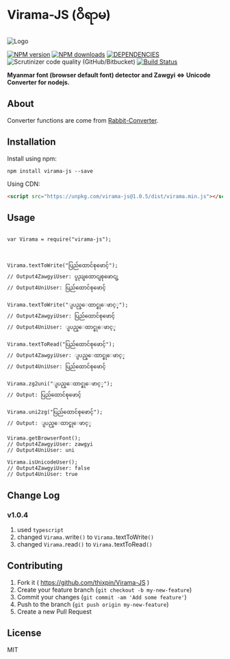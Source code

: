 # Virama-JS (ဝိရာမ)

![Logo](https://www.mmunicode.org/wp-content/uploads/2017/07/mua_small.png)


[![NPM version](https://img.shields.io/npm/v/virama-js.svg)](https://www.npmjs.com/package/virama-js)
[![NPM downloads](https://img.shields.io/npm/dt/virama-js.svg)](https://npm-stat.com/charts.html?package=virama-js)
[![DEPENDENCIES](https://david-dm.org/thixpin/virama-js/status.svg)](https://david-dm.org/thixpin/virama-js)
![Scrutinizer code quality (GitHub/Bitbucket)](https://img.shields.io/scrutinizer/quality/g/thixpin/Virama-JS.svg)
[![Build Status](https://scrutinizer-ci.com/g/thixpin/Virama-JS/badges/build.png?b=master)](https://scrutinizer-ci.com/g/thixpin/Virama-JS/build-status/master)


**Myanmar font (browser default font) detector and Zawgyi <=> Unicode Converter for nodejs.**

## About

Converter functions are come from [Rabbit-Converter](https://github.com/Rabbit-Converter/Rabbit-Node).


## Installation

Install using npm:

```node
npm install virama-js --save
```

Using CDN:

```html
<script src="https://unpkg.com/virama-js@1.0.5/dist/virama.min.js"></script>
```

## Usage

```node

var Virama = require("virama-js");



Virama.textToWrite("ပြည်ထောင်စုဖောင့်");
// Output4ZawgyiUser: ပွညျထောငျစုဖောငျ့ 
// Output4UniUser: ပြည်ထောင်စုဖောင့်

Virama.textToWrite("ျပည္ေထာင္စုေဖာင့္");
// Output4ZawgyiUser: ပြည်ထောင်စုဖောင့်
// Output4UniUser: ျပည္ေထာင္စုေဖာင့္

Virama.textToRead("ပြည်ထောင်စုဖောင့်");
// Output4ZawgyiUser: ျပည္ေထာင္စုေဖာင့္
// Output4UniUser: ပြည်ထောင်စုဖောင့်

Virama.zg2uni("ျပည္ေထာင္စုေဖာင့္");
// Output: ပြည်ထောင်စုဖောင့်

Virama.uni2zg("ပြည်ထောင်စုဖောင့်");
// Output: ျပည္ေထာင္စုေဖာင့္

Virama.getBrowserFont();
// Output4ZawgyiUser: zawgyi
// Output4UniUser: uni

Virama.isUnicodeUser();
// Output4ZawgyiUser: false
// Output4UniUser: true

```


## Change Log

### v1.0.4

1. used `typescript`
2. changed   `Virama.`write`()` to `Virama.`textToWrite`()`
3. changed   `Virama.`read`()` to `Virama.`textToRead`()`


## Contributing

1. Fork it ( https://github.com/thixpin/Virama-JS )
2. Create your feature branch (`git checkout -b my-new-feature`)
3. Commit your changes (`git commit -am 'Add some feature'`)
4. Push to the branch (`git push origin my-new-feature`)
5. Create a new Pull Request

## License

MIT
